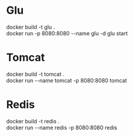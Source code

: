 # Glu
 docker build -t glu . <br/>
 docker run -p 8080:8080 --name glu -d glu start
 
# Tomcat
 docker build -t tomcat .<br/>
 docker run --name tomcat -p 8080:8080 tomcat
 
# Redis
 docker build -t redis . <br/>
 docker run --name redis -p 8080:8080 redis
